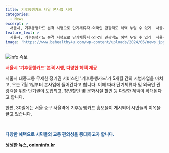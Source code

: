 ```yaml
---
title: 기후동행카드 내일 본사업 시작
categories:
  - News
excerpt: >
  서울시, 기후동행카드 본격 시행으로 단기체류자·외국인 관광객도 혜택 누릴 수 있게  서울시의 무제한 대중교통 정기권 서비스 기후동행카드가 5개월 간의 시범사업을 마치고, 오는 7월 1일부터 본사업에 들어간다. 해당 서비스는 단기체류자 및 외국인 관광객도 이용 가능한 단기권을 도입하며, 청년 및 문화시설 할인 혜택이 확대된다.
feature_text: >
  서울시, 기후동행카드 본격 시행으로 단기체류자·외국인 관광객도 혜택 누릴 수 있게  서울시의 무제한 대중교통 정기권 서비스 기후동행카드가 5개월 간의 시범사업을 마치고, 오는 7월 1일부터 본사업에 들어간다. 해당 서비스는 단기체류자 및 외국인 관광객도 이용 가능한 단기권을 도입하며, 청년 및 문화시설 할인 혜택이 확대된다.
image: 'https://www.behealthy4u.com/wp-content/uploads/2024/06/news.jpg'
---
```


<p><img src="https://www.behealthy4u.com/wp-content/uploads/2024/06/news.jpg" alt="info 속보" /></p>

<p><b><span style="color: #ee2323;">서울시 '기후동행카드' 본격 시행, 다양한 혜택 제공</span></b></p>

<p>서울시 대중교통 무제한 정기권 서비스인 '기후동행카드'가 5개월 간의 시범사업을 마치고, 오는 7월 1일부터 본사업에 들어간다고 합니다. 이에 따라 단기체류자 및 외국인 관광객을 위한 단기권이 도입되고, 청년할인 및 문화시설 할인 등 다양한 혜택이 확대된다고 합니다.</p>

<p>한편, 30일에는 서울 중구 서울역에 기후동행카드 홍보물이 게시되어 시민들의 이목을 끌고 있습니다.</p>

<p data-ke-size="size16">&nbsp;</p>

<p><b><span style="color: #1a5490;">다양한 혜택으로 시민들의 교통 편의성을 증대하고자 합니다.</span><b></p>
생생한 뉴스, <a href="https://onioninfo.kr" rel="dofollow">onioninfo.kr</a>


